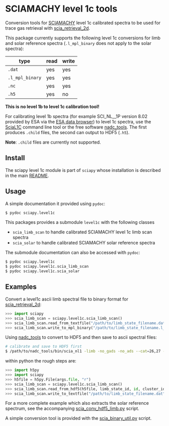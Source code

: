 # SCIAMACHY level 1c tools

Conversion tools for [SCIAMACHY](http://www.sciamachy.org) level 1c
calibrated spectra to be used for trace gas retrieval with
[scia\_retrieval\_2d](https://github.com/st-bender/scia_retrieval_2d).

This package currently supports the following level 1c conversions
for limb and solar reference spectra
(`.l_mpl_binary` does not apply to the solar spectra):

 type            | read | write
-----------------|------|-------
 `.dat`          | yes  | yes
 `.l_mpl_binary` | yes  | yes
 `.nc`           | yes  | yes
 `.h5`           | yes  | no

**This is no level 1b to level 1c calibration tool!**

For calibrating level 1b spectra (for example SCI\_NL\_\_1P version 8.02
provided by ESA via the
[ESA data browser](https://earth.esa.int/web/guest/data-access/browse-data-products))
to level 1c spectra, use the
[SciaL1C](https://earth.esa.int/web/guest/software-tools/content/-/article/scial1c-command-line-tool-4073)
command line tool or the free software
[nadc\_tools](https://github.com/rmvanhees/nadc_tools).
The first produces `.child` files, the second can output to HDF5 (`.h5`).

**Note**: `.child` files are currently not supported.

## Install

The sciapy level 1c module is part of `sciapy` whose installation
is described in the main [README](../../README.md).

## Usage

A simple documentation it provided using `pydoc`:
```sh
$ pydoc sciapy.level1c
```

This packages provides a submodule `level1c` with the following classes
- `scia_limb_scan` to handle calibrated SCIAMACHY level 1c limb scan spectra
- `scia_solar` to handle calibrated SCIAMACHY solar reference spectra

The submodule documentation can also be accessed with `pydoc`:
```sh
$ pydoc sciapy.level1c
$ pydoc sciapy.level1c.scia_limb_scan
$ pydoc sciapy.level1c.scia_solar
```

## Examples

Convert a level1c ascii limb spectral file to binary format for
[scia\_retrieval\_2d](https://github.com/st-bender/scia_retrieval_2d):
```py
>>> import sciapy
>>> scia_limb_scan = sciapy.level1c.scia_limb_scan()
>>> scia_limb_scan.read_from_textfile("/path/to/limb_state_filename.dat")
>>> scia_limb_scan.write_to_mpl_binary("/path/to/limb_state_filename.l_mpl_binary")
```

Using [nadc\_tools](https://github.com/rmvanhees/nadc_tools) to convert
to HDF5 and then save to ascii spectral files:
```sh
# calibrate and save to HDF5 first
$ /path/to/nadc_tools/bin/scia_nl1 -limb -no_gads -no_ads --cat=26,27 --channel=1 --cal=1,2,4,5+,6,7,9,E,N -hdf5 -compress /path/to/L1b_v8.02/SCI_NL__1PYDPA.N1 --output=SCI_NL__1PYDPA.N1.ch1.h5
```
within python the rough steps are:
```py
>>> import h5py
>>> import sciapy
>>> h5file = h5py.File(args.file, "r")
>>> scia_limb_scan = sciapy.level1c.scia_limb_scan()
>>> scia_limb_scan.read_from_hdf5(h5file, limb_state_id, id, cluster_ids)
>>> scia_limb_scan.write_to_textfile("/path/to/limb_state_filename.dat")
```
For a more complete example which also extracts the solar reference spectrum,
see the accompanying [scia\_conv\_hdf5\_limb.py](../../scripts/scia_conv_hdf5_limb.py) script.

A simple conversion tool is provided with the
[scia\_binary\_util.py](../../scripts/scia_binary_util.py) script.
